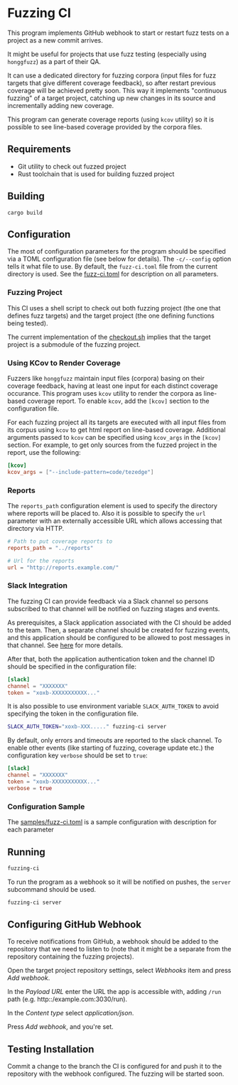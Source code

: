 # Fuzzing CI

This program implements GitHub webhook to start or restart fuzz tests on a
project as a new commit arrives.

It might be useful for projects that use fuzz testing (especially using
`honggfuzz`) as a part of their QA.

It can use a dedicated directory for fuzzing corpora (input files for fuzz targets
that give different coverage feedback), so after restart previous coverage will
be achieved pretty soon. This way it implements "continuous fuzzing" of a target
project, catching up new changes in its source and incrementally adding new coverage.

This program can generate coverage reports (using `kcov` utility) so it is
possible to see line-based coverage provided by the corpora files. 

## Requirements

- Git utility to check out fuzzed project
- Rust toolchain that is used for building fuzzed project

## Building

```
cargo build
```

## Configuration

The most of configuration parameters for the program should be specified via a
TOML configuration file (see below for details). The `-c/--config` option tells
it what file to use. By default, the `fuzz-ci.toml` file from the current
directory is used. See the [fuzz-ci.toml](fuzz-ci.toml) for description on all parameters.

### Fuzzing Project

This CI uses a shell script to check out both fuzzing project (the one that
defines fuzz targets) and the target project (the one defining functions being
tested).

The current implementation of the [checkout.sh](checkout.sh) implies that the target project
is a submodule of the fuzzing project.

### Using KCov to Render Coverage

Fuzzers like `honggfuzz` maintain input files (corpora) basing on their coverage
feedback, having at least one input for each distinct coverage occurance. This
program uses `kcov` utility to render the corpora as line-based coverage report.
To enable `kcov`, add the `[kcov]` section to the configuration file.

For each fuzzing project all its targets are executed with all input files from
its corpus using `kcov` to get html report on line-based coverage. Additional
arguments passed to `kcov` can be specified using `kcov_args` in the `[kcov]`
section. For example, to get only sources from the fuzzed project in the report,
use the following:

``` toml
[kcov]
kcov_args = ["--include-pattern=code/tezedge"]
```

### Reports

The `reports_path` configuration element is used to specify the directory where
reports will be placed to. Also it is possible to specify the `url` parameter
with an externally accessible URL which allows accessing that directory via
HTTP.

``` toml
# Path to put coverage reports to
reports_path = "../reports"

# Url for the reports
url = "http://reports.example.com/"
```

### Slack Integration

The fuzzing CI can provide feedback via a Slack channel so persons subscribed to
that channel will be notified on fuzzing stages and events.

As prerequisites, a Slack application associated with the CI should be added to
the team. Then, a separate channel should be created for fuzzing events, and
this application should be configured to be allowed to post messages in that
channel. See [here](https://api.slack.com/authentication/basics) for more details.

After that, both the application authentication token and the channel ID should
be specified in the configuration file:

``` toml
[slack]
channel = "XXXXXXX"
token = "xoxb-XXXXXXXXXXX..."
```

It is also possible to use environment variable `SLACK_AUTH_TOKEN` to avoid
specifying the token in the configuration file.

``` sh
SLACK_AUTH_TOKEN="xoxb-XXX....." fuzzing-ci server
```

By default, only errors and timeouts are reported to the slack channel. To
enable other events (like starting of fuzzing, coverage update etc.) the
configuration key `verbose` should be set to `true`:

``` toml
[slack]
channel = "XXXXXXX"
token = "xoxb-XXXXXXXXXXX..."
verbose = true
```


### Configuration Sample

The [samples/fuzz-ci.toml](samples/fuzz-ci.toml) is a sample configuration with description for each parameter

## Running

``` sh
fuzzing-ci
```

To run the program as a webhook so it will be notified on pushes, the `server`
subcommand should be used.

``` sh
fuzzing-ci server
```

## Configuring GitHub Webhook

To receive notifications from GitHub, a webhook should be added to the
repository that we need to listen to (note that it might be a separate from the
repository containing the fuzzing projects).

Open the target project repository settings, select *Webhooks* item and press
*Add webhook*.

In the *Payload URL* enter the URL the app is accessible with, adding `/run` path
(e.g. http::/example.com:3030/run).

In the *Content type* select *application/json*.

Press *Add webhook*, and you're set.

## Testing Installation

Commit a change to the branch the CI is configured for and push it to the
repository with the webhook configured. The fuzzing will be started soon. 
